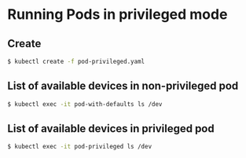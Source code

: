 # Running Pods in privileged mode

## Create

```bash
$ kubectl create -f pod-privileged.yaml
```

## List of available devices in non-privileged pod

```bash
$ kubectl exec -it pod-with-defaults ls /dev
```

## List of available devices in privileged pod

```bash
$ kubectl exec -it pod-privileged ls /dev
```